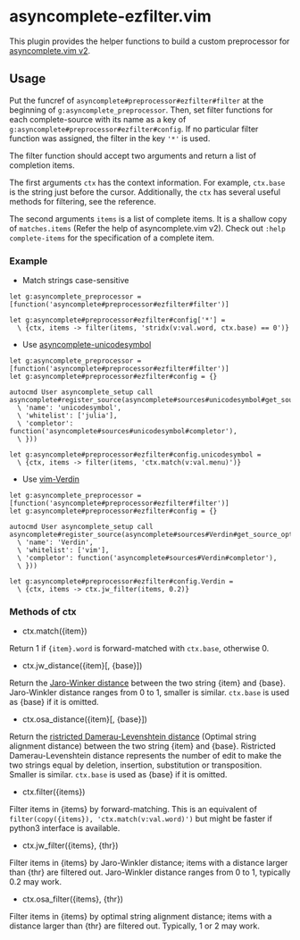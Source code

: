asyncomplete-ezfilter.vim
=========================

This plugin provides the helper functions to build a custom preprocessor for [asyncomplete.vim v2](https://github.com/prabirshrestha/asyncomplete.vim/pull/124).


## Usage

Put the funcref of `asyncomplete#preprocessor#ezfilter#filter` at the beginning of `g:asyncomplete_preprocessor`. Then, set filter functions for each complete-source with its name as a key of `g:asyncomplete#preprocessor#ezfilter#config`. If no particular filter function was assigned, the filter in the key `'*'` is used.

The filter function should accept two arguments and return a list of completion items.

The first arguments `ctx` has the context information. For example, `ctx.base` is the string just before the cursor. Additionally, the `ctx` has several useful methods for filtering, see the reference.

The second arguments `items` is a list of complete items. It is a shallow copy of `matches.items` (Refer the help of asyncomplete.vim v2). Check out `:help complete-items` for the specification of a complete item.


### Example

 * Match strings case-sensitive

```vim
let g:asyncomplete_preprocessor = [function('asyncomplete#preprocessor#ezfilter#filter')]

let g:asyncomplete#preprocessor#ezfilter#config['*'] =
  \ {ctx, items -> filter(items, 'stridx(v:val.word, ctx.base) == 0')}
```

 * Use [asyncomplete-unicodesymbol](https://github.com/machakann/asyncomplete-unicodesymbol)

```vim
let g:asyncomplete_preprocessor = [function('asyncomplete#preprocessor#ezfilter#filter')]
let g:asyncomplete#preprocessor#ezfilter#config = {}

autocmd User asyncomplete_setup call asyncomplete#register_source(asyncomplete#sources#unicodesymbol#get_source_options({
  \ 'name': 'unicodesymbol',
  \ 'whitelist': ['julia'],
  \ 'completor': function('asyncomplete#sources#unicodesymbol#completor'),
  \ }))

let g:asyncomplete#preprocessor#ezfilter#config.unicodesymbol =
  \ {ctx, items -> filter(items, 'ctx.match(v:val.menu)')}
```

 * Use [vim-Verdin](https://github.com/machakann/vim-Verdin)

```vim
let g:asyncomplete_preprocessor = [function('asyncomplete#preprocessor#ezfilter#filter')]
let g:asyncomplete#preprocessor#ezfilter#config = {}

autocmd User asyncomplete_setup call asyncomplete#register_source(asyncomplete#sources#Verdin#get_source_options({
  \ 'name': 'Verdin',
  \ 'whitelist': ['vim'],
  \ 'completor': function('asyncomplete#sources#Verdin#completor'),
  \ }))

let g:asyncomplete#preprocessor#ezfilter#config.Verdin =
  \ {ctx, items -> ctx.jw_filter(items, 0.2)}
```


### Methods of ctx

 * ctx.match({item})

Return 1 if `{item}.word` is forward-matched with `ctx.base`, otherwise 0.

 * ctx.jw_distance({item}[, {base}])

Return the [Jaro-Winker distance](https://en.wikipedia.org/wiki/Jaro%E2%80%93Winkler_distance) between the two string {item} and {base}. Jaro-Winkler distance ranges from 0 to 1, smaller is similar. `ctx.base` is used as {base} if it is omitted.

 * ctx.osa_distance({item}[, {base}])

Return the [ristricted Damerau-Levenshtein distance](https://en.wikipedia.org/wiki/Damerau%E2%80%93Levenshtein_distance) (Optimal string alignment distance) between the two string {item} and {base}. Ristricted Damerau-Levenshtein distance represents the number of edit to make the two strings equal by deletion, insertion, substitution or transposition. Smaller is similar. `ctx.base` is used as {base} if it is omitted.

 * ctx.filter({items})

Filter items in {items} by forward-matching. This is an equivalent of `filter(copy({items}), 'ctx.match(v:val.word)')` but might be faster if python3 interface is available.

 * ctx.jw_filter({items}, {thr})

Filter items in {items} by Jaro-Winkler distance; items with a distance larger than {thr} are filtered out. Jaro-Winkler distance ranges from 0 to 1, typically 0.2 may work.

 * ctx.osa_filter({items}, {thr})

Filter items in {items} by optimal string alignment distance; items with a distance larger than {thr} are filtered out. Typically, 1 or 2 may work.
